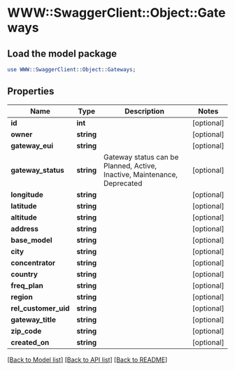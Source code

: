 # WWW::SwaggerClient::Object::Gateways

## Load the model package
```perl
use WWW::SwaggerClient::Object::Gateways;
```

## Properties
Name | Type | Description | Notes
------------ | ------------- | ------------- | -------------
**id** | **int** |  | [optional] 
**owner** | **string** |  | [optional] 
**gateway_eui** | **string** |  | [optional] 
**gateway_status** | **string** | Gateway status can be Planned, Active, Inactive, Maintenance, Deprecated | [optional] 
**longitude** | **string** |  | [optional] 
**latitude** | **string** |  | [optional] 
**altitude** | **string** |  | [optional] 
**address** | **string** |  | [optional] 
**base_model** | **string** |  | [optional] 
**city** | **string** |  | [optional] 
**concentrator** | **string** |  | [optional] 
**country** | **string** |  | [optional] 
**freq_plan** | **string** |  | [optional] 
**region** | **string** |  | [optional] 
**rel_customer_uid** | **string** |  | [optional] 
**gateway_title** | **string** |  | [optional] 
**zip_code** | **string** |  | [optional] 
**created_on** | **string** |  | [optional] 

[[Back to Model list]](../README.md#documentation-for-models) [[Back to API list]](../README.md#documentation-for-api-endpoints) [[Back to README]](../README.md)


